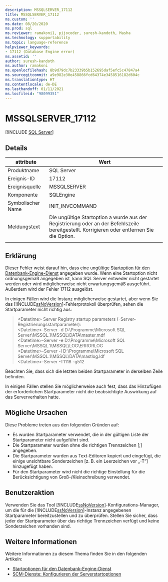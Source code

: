 ```yaml
---
description: MSSQLSERVER_17112
title: MSSQLSERVER_17112
ms.custom: ''
ms.date: 08/20/2020
ms.prod: sql
ms.reviewer: ramakoni1, pijocoder, suresh-kandoth, Masha
ms.technology: supportability
ms.topic: language-reference
helpviewer_keywords:
- 17112 (Database Engine error)
ms.assetid: ''
author: suresh-kandoth
ms.author: ramakoni
ms.openlocfilehash: 8b9d79dc7b23339b5b152695daf5efc5c47847a4
ms.sourcegitcommit: a9e982e30e458866fcd64374e3458516182d604c
ms.translationtype: HT
ms.contentlocale: de-DE
ms.lasthandoff: 01/11/2021
ms.locfileid: "98099351"
---
```

# <a name="mssqlserver_17112"></a>MSSQLSERVER_17112
 [!INCLUDE [SQL Server](../../includes/applies-to-version/sqlserver.md)]

## <a name="details"></a>Details

|attribute|Wert|
|---|---|
|Produktname|SQL Server|
|Ereignis-ID|17112|
|Ereignisquelle|MSSQLSERVER|
|Komponente|SQLEngine|
|Symbolischer Name|INIT_INVCOMMAND|
|Meldungstext|Die ungültige Startoption a wurde aus der Registrierung oder an der Befehlszeile bereitgestellt. Korrigieren oder entfernen Sie die Option.|
||

## <a name="explanation"></a>Erklärung

Dieser Fehler weist darauf hin, dass eine ungültige [Startoption für den Datenbank-Engine-Dienst](../../database-engine/configure-windows/database-engine-service-startup-options.md) angegeben wurde. Wenn eine Startoption nicht ordnungsgemäß angegeben ist, kann SQL Server entweder nicht gestartet werden oder wird möglicherweise nicht erwartungsgemäß ausgeführt. Außerdem wird der Fehler 17112 ausgelöst.

In einigen Fällen wird die Instanz möglicherweise gestartet, aber wenn Sie das [!INCLUDE[ssNoVersion](../../includes/ssnoversion-md.md)]-Fehlerprotokoll überprüfen, sehen die Startparameter nicht richtig aus:

> \<Datetime> Server Registry startup parameters (<Datetime>-Server-Registrierungsstartparameter):  
\<Datetime>-Server -d D:\Programme\Microsoft SQL Server\MSSQL.1\MSSQL\DATA\master.mdf  
\<Datetime>-Server -e D:\Programme\Microsoft SQL Server\MSSQL.1\MSSQL\LOG\ERRORLOG  
\<Datetime>-Server -l D:\Programme\Microsoft SQL Server\MSSQL.1\MSSQL\DATA\mastlog.ldf  
\<Datetime>-Server -T1118 -g512

Beachten Sie, dass sich die letzten beiden Startparameter in derselben Zeile befinden.

In einigen Fällen stellen Sie möglicherweise auch fest, dass das Hinzufügen der erforderlichen Startparameter nicht die beabsichtigte Auswirkung auf das Serververhalten hatte.

## <a name="possible-causes"></a>Mögliche Ursachen

Diese Probleme treten aus den folgenden Gründen auf:

- Es wurden Startparameter verwendet, die in der gültigen Liste der Startparameter nicht aufgeführt sind.
- Die Startparameter wurden ohne die richtigen Trennzeichen [;] angegeben.
- Die Startparameter wurden aus Text-Editoren kopiert und eingefügt, die einige unsichtbare Sonderzeichen [z. B. ein Leerzeichen vor „-T“] hinzugefügt haben.
- Für den Startparameter wird nicht die richtige Einstellung für die Berücksichtigung von Groß-/Kleinschreibung verwendet.

## <a name="user-action"></a>Benutzeraktion

Verwenden Sie das Tool [!INCLUDE[ssNoVersion](../../includes/ssnoversion-md.md)]-Konfigurations-Manager, um die für die [!INCLUDE[ssNoVersion](../../includes/ssnoversion-md.md)]-Instanz angegebenen Startparameter bereitzustellen und zu überprüfen. Stellen Sie sicher, dass jeder der Startparameter über das richtige Trennzeichen verfügt und keine Sonderzeichen vorhanden sind.

## <a name="more-information"></a>Weitere Informationen

Weitere Informationen zu diesem Thema finden Sie in den folgenden Artikeln:

- [Startoptionen für den Datenbank-Engine-Dienst](../../database-engine/configure-windows/database-engine-service-startup-options.md)
- [SCM-Dienste: Konfigurieren der Serverstartoptionen](../../database-engine/configure-windows/scm-services-configure-server-startup-options.md)